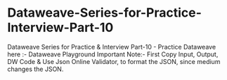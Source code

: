 # Dataweave-Series-for-Practice-Interview-Part-10
Dataweave Series for Practice &amp; Interview Part-10 - Practice Dataweave here :- Dataweave Playground  Important Note:- First Copy Input, Output, DW Code &amp; Use Json Online Validator, to format the JSON, since medium changes the JSON.
